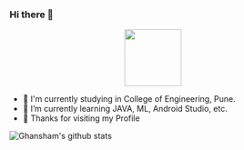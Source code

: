 ### Hi there 👋

 <div id="header" align="center">
  <img src="https://media.giphy.com/media/M9gbBd9nbDrOTu1Mqx/giphy.gif" width="100"/>
</div>
 
- 🔭 I'm currently studying in College of Engineering, Pune.
- 🌱 I’m currently learning JAVA, ML, Android Studio, etc.
- 💬 Thanks for visiting my Profile 



![Ghansham's github stats](https://github-readme-stats.vercel.app/api?username=salunkhegr1712&count_private=true&show_icons=true&theme=radical&hide_rank=false)
